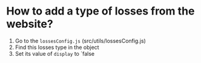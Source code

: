 # How to add a type of losses from the website?

1. Go to the `lossesConfig.js` (src/utils/lossesConfig.js)
2. Find this losses type in the object
3. Set its value of `display` to `false